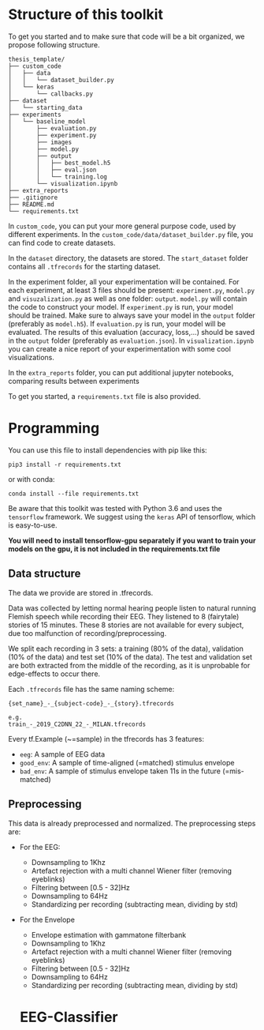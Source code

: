 Structure of this toolkit
===

To get you started and to make sure that code will be a bit organized, we propose following structure.

```
thesis_template/
├── custom_code
│   ├── data
│   │   └── dataset_builder.py
│   └── keras
│       └── callbacks.py
├── dataset
│   └── starting_data
├── experiments
│   └── baseline_model
│       ├── evaluation.py
│       ├── experiment.py
│       ├── images
│       ├── model.py
│       ├── output
│       │   ├── best_model.h5
│       │   ├── eval.json
│       │   └── training.log
│       └── visualization.ipynb
├── extra_reports
├── .gitignore
├── README.md
└── requirements.txt
```
In `custom_code`, you can put your more general purpose code, used by different experiments.
In the `custom_code/data/dataset_builder.py` file, you can find code to create datasets.


In the `dataset` directory, the datasets are stored. The `start_dataset` folder contains all `.tfrecords` for the starting dataset.


In the experiment folder, all your experimentation will be contained.
For each experiment, at least 3 files should be present: 
`experiment.py`, `model.py` and `visuzalization.py` as well as one folder: `output`.
`model.py` will contain the code to construct your model.
If `experiment.py` is run, your model should be trained. 
Make sure to always save your model in the `output` folder (preferably as `model.h5`).
If `evaluation.py` is run, your model will be evaluated. 
The results of this evaluation (accuracy, loss,...) should be saved in the `output` folder (preferably as `evaluation.json`).
In  `visualization.ipynb` you can create a nice report of your experimentation with some cool visualizations.

In the `extra_reports` folder, you can put additional jupyter notebooks, comparing results between experiments


To get you started, a `requirements.txt` file is also provided. 


Programming
===
You can use this file to install dependencies with pip like this:
```
pip3 install -r requirements.txt
```
or with conda:
```
conda install --file requirements.txt
```

Be aware that this toolkit was tested with Python 3.6 and uses the `tensorflow` framework.
We suggest using the `keras` API of tensorflow, which is easy-to-use.

**You will need to install tensorflow-gpu separately if you want to train your models on the gpu, it is not included in the requirements.txt file**

Data structure
---
The data we provide are stored in .tfrecords.

Data was collected by letting normal hearing people listen to natural running Flemish speech while recording their EEG.
They listened to 8 (fairytale) stories of 15 minutes. These 8 stories are not available for every subject, due too malfunction of recording/preprocessing.

We split each recording in 3 sets: a training (80% of the data), validation (10% of the data) and test set (10% of the data).
The test and validation set are both extracted from the middle of the recording, as it is unprobable for edge-effects to occur there.

Each `.tfrecords` file has the same naming scheme:
```
{set_name}_-_{subject-code}_-_{story}.tfrecords

e.g.
train_-_2019_C2DNN_22_-_MILAN.tfrecords
```

Every tf.Example (~=sample) in the tfrecords has 3 features:
* `eeg`: A sample of EEG data
* `good_env`: A sample of time-aligned (=matched) stimulus envelope
* `bad_env`: A sample of stimulus envelope taken 11s in the future (=mis-matched)

## Preprocessing

This data is already preprocessed and normalized. The preprocessing steps are:

* For the EEG:
    * Downsampling to 1Khz
    * Artefact rejection with a multi channel Wiener filter (removing eyeblinks)
    * Filtering between [0.5 - 32]Hz
    * Downsampling to 64Hz
    * Standardizing per recording (subtracting mean, dividing by std)
    
* For the Envelope
    * Envelope estimation with gammatone filterbank
    * Downsampling to 1Khz
    * Artefact rejection with a multi channel Wiener filter (removing eyeblinks)
    * Filtering between [0.5 - 32]Hz
    * Downsampling to 64Hz
    * Standardizing per recording (subtracting mean, dividing by std)
    # EEG-Classifier
